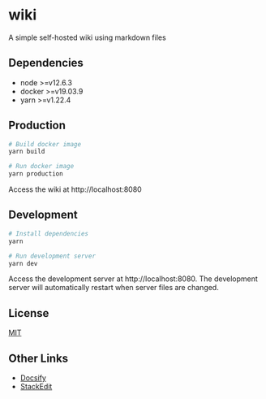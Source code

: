 # wiki
A simple self-hosted wiki using markdown files

## Dependencies
- node >=v12.6.3
- docker >=v19.03.9
- yarn >=v1.22.4

## Production
```bash
# Build docker image
yarn build

# Run docker image
yarn production
```

Access the wiki at http://localhost:8080

## Development
```bash
# Install dependencies
yarn

# Run development server
yarn dev
```

Access the development server at http://localhost:8080.
The development server will automatically restart when server files are changed.

## License
[MIT](./LICENSE)

## Other Links
- [Docsify](https://docsify.js.org/)
- [StackEdit](https://stackedit.io/)
